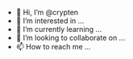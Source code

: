 - 👋 Hi, I’m @crypten
- 👀 I’m interested in ...
- 🌱 I’m currently learning ...
- 💞️ I’m looking to collaborate on ...
- 📫 How to reach me ...

<!---
crypten/crypten is a ✨ special ✨ repository because its `README.md` (this file) appears on your GitHub profile.
You can click the Preview link to take a look at your changes.
--->

